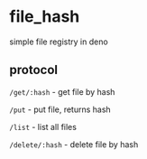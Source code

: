 # file_hash
simple file registry in deno

## protocol

`/get/:hash` - get file by hash

`/put` - put file, returns hash

`/list` - list all files

`/delete/:hash` - delete file by hash